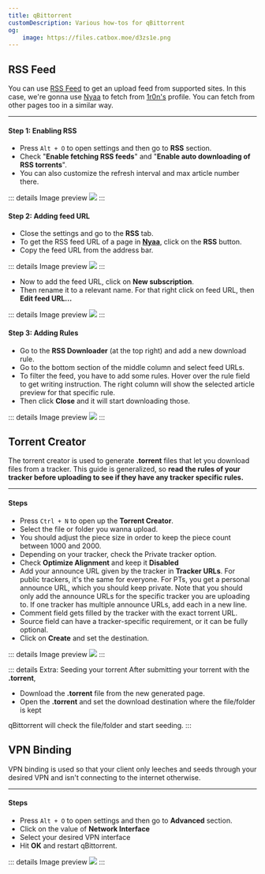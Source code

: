 ```yaml
---
title: qBittorrent
customDescription: Various how-tos for qBittorrent
og:
    image: https://files.catbox.moe/d3zs1e.png
---
```


<GradientCard title="qBittorrent" description="Various how-tos for qBittorrent" theme="turquoise" variant="thin"/>

## RSS Feed
You can use [RSS Feed](https://en.wikipedia.org/wiki/RSS) to get an upload feed from supported sites. In this case, we're gonna use [Nyaa](https://nyaa.si/) to fetch from [1r0n's](https://nyaa.si/user/tsuna69) profile. You can fetch from other pages too in a similar way.

___

#### Step 1: Enabling RSS
- Press `Alt + O` to open settings and then go to **RSS** section.
- Check "**Enable fetching RSS feeds**" and "**Enable auto downloading of RSS torrents**".
- You can also customize the refresh interval and max article number there.

::: details Image preview
![](/ss/qbit/rss1.png)
:::

#### Step 2: Adding feed URL
- Close the settings and go to the **RSS** tab.
- To get the RSS feed URL of a page in [**Nyaa**](https://nyaa.si/), click on the **RSS** button.
- Copy the feed URL from the address bar.

::: details Image preview
![](/ss/qbit/rss2.png)
:::

- Now to add the feed URL, click on **New subscription**.
- Then rename it to a relevant name. For that right click on feed URL, then **Edit feed URL...**

::: details Image preview
![](/ss/qbit/rss3.png)
:::

#### Step 3: Adding Rules
- Go to the **RSS Downloader** (at the top right) and add a new download rule.
- Go to the bottom section of the middle column and select feed URLs.
- To filter the feed, you have to add some rules. Hover over the rule field to get writing instruction. The right column will show the selected article preview for that specific rule.
- Then click **Close** and it will start downloading those.

::: details Image preview
![](/ss/qbit/rss4.png)
:::

## Torrent Creator

The torrent creator is used to generate **.torrent** files that let you download files from a tracker. This guide is generalized, so **read the rules of your tracker before uploading to see if they have any tracker specific rules.**

___

#### Steps
- Press `Ctrl + N` to open up the **Torrent Creator**.
- Select the file or folder you wanna upload.
- You should adjust the piece size in order to keep the piece count between 1000 and 2000.
- Depending on your tracker, check the Private tracker option.
- Check **Optimize Alignment** and keep it **Disabled**
- Add your announce URL given by the tracker in **Tracker URLs**. For public trackers, it's the same for everyone. For PTs, you get a personal announce URL, which you should keep private. Note that you should only add the announce URLs for the specific tracker you are uploading to. If one tracker has multiple announce URLs, add each in a new line.
- Comment field gets filled by the tracker with the exact torrent URL.
- Source field can have a tracker-specific requirement, or it can be fully optional.
- Click on **Create** and set the destination.

::: details Image preview
![](/ss/qbit/creator.png)
:::

::: details Extra: Seeding your torrent
After submitting your torrent with the **.torrent**,
- Download the **.torrent** file from the new generated page.
- Open the **.torrent** and set the download destination where the file/folder is kept

qBittorrent will check the file/folder and start seeding.
:::

## VPN Binding

VPN binding is used so that your client only leeches and seeds through your desired VPN and isn't connecting to the internet otherwise.
___

#### Steps
- Press `Alt + O` to open settings and then go to **Advanced** section.
- Click on the value of **Network Interface**
- Select your desired VPN interface
- Hit **OK** and restart qBittorrent.

::: details Image preview
![](/ss/qbit/bind.png)
:::